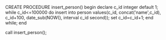 
CREATE PROCEDURE insert_person()
begin
    declare c_id integer default 1;
    while c_id<=100000 do
            insert into person values(c_id, concat('name',c_id), c_id+100, date_sub(NOW(), interval c_id second));
            set c_id=c_id+1;
    end while;
end

call insert_person();